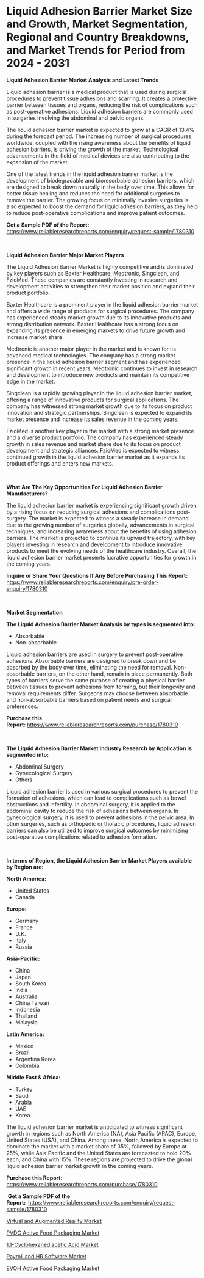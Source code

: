 <p><h1>Liquid Adhesion Barrier Market Size and Growth, Market Segmentation, Regional and Country Breakdowns, and Market Trends for Period from 2024 -  2031</h1></p><p><strong>Liquid Adhesion Barrier Market Analysis and Latest Trends</strong></p>
<p><p>Liquid adhesion barrier is a medical product that is used during surgical procedures to prevent tissue adhesions and scarring. It creates a protective barrier between tissues and organs, reducing the risk of complications such as post-operative adhesions. Liquid adhesion barriers are commonly used in surgeries involving the abdominal and pelvic organs.</p><p>The liquid adhesion barrier market is expected to grow at a CAGR of 13.4% during the forecast period. The increasing number of surgical procedures worldwide, coupled with the rising awareness about the benefits of liquid adhesion barriers, is driving the growth of the market. Technological advancements in the field of medical devices are also contributing to the expansion of the market.</p><p>One of the latest trends in the liquid adhesion barrier market is the development of biodegradable and bioresorbable adhesion barriers, which are designed to break down naturally in the body over time. This allows for better tissue healing and reduces the need for additional surgeries to remove the barrier. The growing focus on minimally invasive surgeries is also expected to boost the demand for liquid adhesion barriers, as they help to reduce post-operative complications and improve patient outcomes.</p></p>
<p><strong>Get a Sample PDF of the Report:&nbsp;</strong> <a href="https://www.reliableresearchreports.com/enquiry/request-sample/1780310">https://www.reliableresearchreports.com/enquiry/request-sample/1780310</a></p>
<p>&nbsp;</p>
<p><strong>Liquid Adhesion Barrier Major Market Players</strong></p>
<p><p>The Liquid Adhesion Barrier Market is highly competitive and is dominated by key players such as Baxter Healthcare, Medtronic, Singclean, and FzioMed. These companies are constantly investing in research and development activities to strengthen their market position and expand their product portfolio.</p><p>Baxter Healthcare is a prominent player in the liquid adhesion barrier market and offers a wide range of products for surgical procedures. The company has experienced steady market growth due to its innovative products and strong distribution network. Baxter Healthcare has a strong focus on expanding its presence in emerging markets to drive future growth and increase market share.</p><p>Medtronic is another major player in the market and is known for its advanced medical technologies. The company has a strong market presence in the liquid adhesion barrier segment and has experienced significant growth in recent years. Medtronic continues to invest in research and development to introduce new products and maintain its competitive edge in the market.</p><p>Singclean is a rapidly growing player in the liquid adhesion barrier market, offering a range of innovative products for surgical applications. The company has witnessed strong market growth due to its focus on product innovation and strategic partnerships. Singclean is expected to expand its market presence and increase its sales revenue in the coming years.</p><p>FzioMed is another key player in the market with a strong market presence and a diverse product portfolio. The company has experienced steady growth in sales revenue and market share due to its focus on product development and strategic alliances. FzioMed is expected to witness continued growth in the liquid adhesion barrier market as it expands its product offerings and enters new markets.</p></p>
<p>&nbsp;</p>
<p><strong>What Are The Key Opportunities For Liquid Adhesion Barrier Manufacturers?</strong></p>
<p><p>The liquid adhesion barrier market is experiencing significant growth driven by a rising focus on reducing surgical adhesions and complications post-surgery. The market is expected to witness a steady increase in demand due to the growing number of surgeries globally, advancements in surgical techniques, and increasing awareness about the benefits of using adhesion barriers. The market is projected to continue its upward trajectory, with key players investing in research and development to introduce innovative products to meet the evolving needs of the healthcare industry. Overall, the liquid adhesion barrier market presents lucrative opportunities for growth in the coming years.</p></p>
<p><strong>Inquire or Share Your Questions If Any Before Purchasing This Report:</strong> <a href="https://www.reliableresearchreports.com/enquiry/pre-order-enquiry/1780310">https://www.reliableresearchreports.com/enquiry/pre-order-enquiry/1780310</a></p>
<p>&nbsp;</p>
<p><strong>Market Segmentation</strong></p>
<p><strong>The Liquid Adhesion Barrier Market Analysis by types is segmented into:</strong></p>
<p><ul><li>Absorbable</li><li>Non-absorbable</li></ul></p>
<p><p>Liquid adhesion barriers are used in surgery to prevent post-operative adhesions. Absorbable barriers are designed to break down and be absorbed by the body over time, eliminating the need for removal. Non-absorbable barriers, on the other hand, remain in place permanently. Both types of barriers serve the same purpose of creating a physical barrier between tissues to prevent adhesions from forming, but their longevity and removal requirements differ. Surgeons may choose between absorbable and non-absorbable barriers based on patient needs and surgical preferences.</p></p>
<p><strong>Purchase this Report:&nbsp;</strong><a href="https://www.reliableresearchreports.com/purchase/1780310">https://www.reliableresearchreports.com/purchase/1780310</a></p>
<p>&nbsp;</p>
<p><strong>The Liquid Adhesion Barrier Market Industry Research by Application is segmented into:</strong></p>
<p><ul><li>Abdominal Surgery</li><li>Gynecological Surgery</li><li>Others</li></ul></p>
<p><p>Liquid adhesion barrier is used in various surgical procedures to prevent the formation of adhesions, which can lead to complications such as bowel obstructions and infertility. In abdominal surgery, it is applied to the abdominal cavity to reduce the risk of adhesions between organs. In gynecological surgery, it is used to prevent adhesions in the pelvic area. In other surgeries, such as orthopedic or thoracic procedures, liquid adhesion barriers can also be utilized to improve surgical outcomes by minimizing post-operative complications related to adhesion formation.</p></p>
<p>&nbsp;</p>
<p><strong>In terms of Region, the Liquid Adhesion Barrier Market Players available by Region are:</strong></p>
<p>
    <p> <strong> North America: </strong>
        <ul>
            <li>United States</li>
            <li>Canada</li>
        </ul>
        </p> 
    <p> <strong> Europe: </strong>
        <ul>
            <li>Germany</li>
            <li>France</li>
            <li>U.K.</li>
            <li>Italy</li>
            <li>Russia</li>
        </ul>
        </p> 
    <p> <strong> Asia-Pacific: </strong>
        <ul>
            <li>China</li>
            <li>Japan</li>
            <li>South Korea</li>
            <li>India</li>
            <li>Australia</li>
            <li>China Taiwan</li>
            <li>Indonesia</li>
            <li>Thailand</li>
            <li>Malaysia</li>
        </ul>
        </p> 
    <p> <strong> Latin America: </strong>
        <ul>
            <li>Mexico</li>
            <li>Brazil</li>
            <li>Argentina Korea</li>
            <li>Colombia</li>
        </ul>
        </p> 
    <p> <strong> Middle East & Africa: </strong>
        <ul>
            <li>Turkey</li>
            <li>Saudi</li>
            <li>Arabia</li>
            <li>UAE</li>
            <li>Korea</li>
        </ul>
    </p>
    </p>
<p><p>The liquid adhesion barrier market is anticipated to witness significant growth in regions such as North America (NA), Asia Pacific (APAC), Europe, United States (USA), and China. Among these, North America is expected to dominate the market with a market share of 35%, followed by Europe at 25%, while Asia Pacific and the United States are forecasted to hold 20% each, and China with 15%. These regions are projected to drive the global liquid adhesion barrier market growth in the coming years.</p></p>
<p><strong>Purchase this Report: </strong><a href="https://www.reliableresearchreports.com/purchase/1780310">https://www.reliableresearchreports.com/purchase/1780310</a></p>
<p>&nbsp;<strong>Get a Sample PDF of the Report:&nbsp;&nbsp;</strong><a href="https://www.reliableresearchreports.com/enquiry/request-sample/1780310">https://www.reliableresearchreports.com/enquiry/request-sample/1780310</a></p>
<p><strong></strong></p>
<p><p><a href="https://medium.com/@judyhunter52/virtual-and-augmented-reality-market-report-reveals-the-latest-trends-and-growth-opportunities-of-655dae973b33">Virtual and Augmented Reality Market</a></p><p><a href="https://github.com/sofayahoo2023/Market-Research-Report-List-3/blob/main/pvdc-active-food-packaging-market.md">PVDC Active Food Packaging Market</a></p><p><a href="https://issuu.com/reportprime-2/docs/11-cyclohexanediacetic-acid-market-size-2030.pptx">1,1-Cyclohexanediacetic Acid Market</a></p><p><a href="https://medium.com/@noelkunzei1/payroll-and-hr-software-market-analysis-its-cagr-market-segmentation-and-global-industry-overview-287f0748e30a">Payroll and HR Software Market</a></p><p><a href="https://github.com/joannesouthgate/Market-Research-Report-List-2/blob/main/evoh-active-food-packaging-market.md">EVOH Active Food Packaging Market</a></p></p>